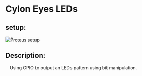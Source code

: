 # Cylon Eyes LEDs

## setup:
![Proteus setup](/images/n01_CylonEyes_LEDs.png)
## Description:
&emsp;Using GPIO to output an LEDs pattern using bit manipulation.